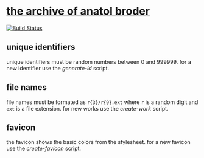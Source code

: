 # [the archive of anatol broder](https://bro.doktorbro.net/)

[![Build Status](https://travis-ci.com/doktorbro/website.svg?branch=master)](https://travis-ci.com/doktorbro/website)

## unique identifiers

unique identifiers must be random numbers between 0 and 999999. for a new identifier use the *generate-id* script.

## file names

file names must be formated as `r{3}/r{9}.ext` where `r` is a random digit and `ext` is a file extension. for new works use the *create-work* script.

## favicon

the favicon shows the basic colors from the stylesheet. for a new favicon use the *create-favicon* script.
